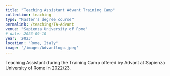 ```yaml
---
title: "Teaching Assistant Advant Training Camp"
collection: teaching
type: "Master's degree course"
permalink: /teaching/TA-Advant
venue: "Sapienza University of Rome"
# date: 2023-09-10
year: '2023'
location: "Rome, Italy"
image: '/images/Advantlogo.jpeg'
---
```


Teaching Assistant during the Training Camp offered by Advant at Sapienza University of Rome in 2022/23.